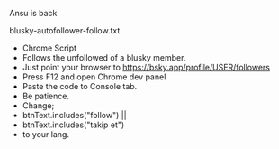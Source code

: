 Ansu is back

blusky-autofollower-follow.txt
* Chrome Script
* Follows the unfollowed of a blusky member.
* Just point your browser to https://bsky.app/profile/USER/followers
* Press F12 and open Chrome dev panel
* Paste the code to Console tab.
* Be patience.
* Change;
* btnText.includes("follow") || 
* btnText.includes("takip et")
* to your lang.
